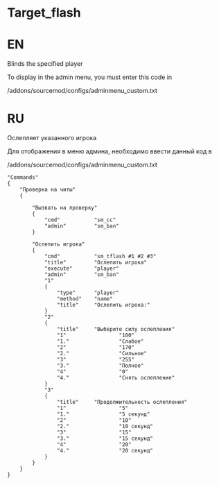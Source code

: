 # Target_flash

# EN
Blinds the specified player

To display in the admin menu, you must enter this code in  

/addons/sourcemod/configs/adminmenu_custom.txt

# RU
Ослепляет указанного игрока

Для отображения в меню админа, необходимо ввести данный код в  

/addons/sourcemod/configs/adminmenu_custom.txt

```
"Commands"
{
	"Проверка на читы"
	{
	
		"Вызвать на проверку"
		{
			"cmd"           "sm_cc"
			"admin"			"sm_ban"
		}
		
		"Ослепить игрока"
		{
			"cmd"           "sm_tflash #1 #2 #3"
			"title"			"Ослепить игрока"
			"execute"		"player"
			"admin"			"sm_ban"
			"1"
			{
				"type" 		"player"
				"method"	"name"
				"title"		"Ослепить игрока:"
			}
			"2"
			{
				"title"		"Выберите силу ослепления"
				"1"					"100"
				"1."				"Слабое"
				"2"					"170"
				"2."				"Сильное"
				"3"					"255"
				"3."				"Полное"
				"4"					"0"
				"4." 				"Снять ослепление"
			}
			"3"
			{
				"title"		"Продолжительность ослепления"
				"1"					"5"
				"1."				"5 секунд"
				"2"					"10"
				"2."				"10 секунд"
				"3"					"15"
				"3."				"15 секунд"
				"4"					"20"
				"4." 				"20 секунд"
			}
		}
	}
}
```

